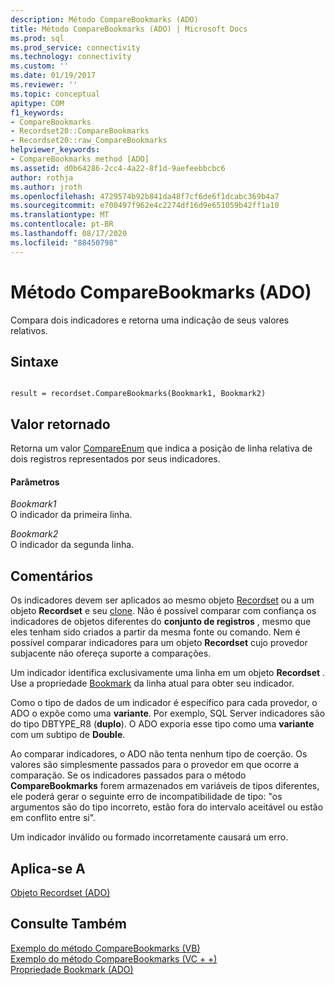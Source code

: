 ```yaml
---
description: Método CompareBookmarks (ADO)
title: Método CompareBookmarks (ADO) | Microsoft Docs
ms.prod: sql
ms.prod_service: connectivity
ms.technology: connectivity
ms.custom: ''
ms.date: 01/19/2017
ms.reviewer: ''
ms.topic: conceptual
apitype: COM
f1_keywords:
- CompareBookmarks
- Recordset20::CompareBookmarks
- Recordset20::raw_CompareBookmarks
helpviewer_keywords:
- CompareBookmarks method [ADO]
ms.assetid: d0b64286-2cc4-4a22-8f1d-9aefeebbcbc6
author: rothja
ms.author: jroth
ms.openlocfilehash: 4729574b92b841da48f7cf6de6f1dcabc369b4a7
ms.sourcegitcommit: e700497f962e4c2274df16d9e651059b42ff1a10
ms.translationtype: MT
ms.contentlocale: pt-BR
ms.lasthandoff: 08/17/2020
ms.locfileid: "88450798"
---
```

# <a name="comparebookmarks-method-ado"></a>Método CompareBookmarks (ADO)
Compara dois indicadores e retorna uma indicação de seus valores relativos.  
  
## <a name="syntax"></a>Sintaxe  
  
```  
  
result = recordset.CompareBookmarks(Bookmark1, Bookmark2)  
```  
  
## <a name="return-value"></a>Valor retornado  
 Retorna um valor [CompareEnum](../../../ado/reference/ado-api/compareenum.md) que indica a posição de linha relativa de dois registros representados por seus indicadores.  
  
#### <a name="parameters"></a>Parâmetros  
 *Bookmark1*  
 O indicador da primeira linha.  
  
 *Bookmark2*  
 O indicador da segunda linha.  
  
## <a name="remarks"></a>Comentários  
 Os indicadores devem ser aplicados ao mesmo objeto [Recordset](../../../ado/reference/ado-api/recordset-object-ado.md) ou a um objeto **Recordset** e seu [clone](../../../ado/reference/ado-api/clone-method-ado.md). Não é possível comparar com confiança os indicadores de objetos diferentes do **conjunto de registros** , mesmo que eles tenham sido criados a partir da mesma fonte ou comando. Nem é possível comparar indicadores para um objeto **Recordset** cujo provedor subjacente não ofereça suporte a comparações.  
  
 Um indicador identifica exclusivamente uma linha em um objeto **Recordset** . Use a propriedade [Bookmark](../../../ado/reference/ado-api/bookmark-property-ado.md) da linha atual para obter seu indicador.  
  
 Como o tipo de dados de um indicador é específico para cada provedor, o ADO o expõe como uma **variante**. Por exemplo, SQL Server indicadores são do tipo DBTYPE_R8 (**duplo**). O ADO exporia esse tipo como uma **variante** com um subtipo de **Double**.  
  
 Ao comparar indicadores, o ADO não tenta nenhum tipo de coerção. Os valores são simplesmente passados para o provedor em que ocorre a comparação. Se os indicadores passados para o método **CompareBookmarks** forem armazenados em variáveis de tipos diferentes, ele poderá gerar o seguinte erro de incompatibilidade de tipo: "os argumentos são do tipo incorreto, estão fora do intervalo aceitável ou estão em conflito entre si".  
  
 Um indicador inválido ou formado incorretamente causará um erro.  
  
## <a name="applies-to"></a>Aplica-se A  
 [Objeto Recordset (ADO)](../../../ado/reference/ado-api/recordset-object-ado.md)  
  
## <a name="see-also"></a>Consulte Também  
 [Exemplo do método CompareBookmarks (VB)](../../../ado/reference/ado-api/comparebookmarks-method-example-vb.md)   
 [Exemplo do método CompareBookmarks (VC + +)](../../../ado/reference/ado-api/comparebookmarks-method-example-vc.md)   
 [Propriedade Bookmark (ADO)](../../../ado/reference/ado-api/bookmark-property-ado.md)
